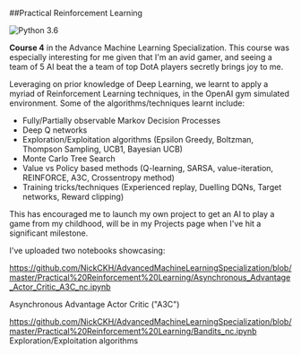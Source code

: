 ##Practical Reinforcement Learning

![Python 3.6](https://img.shields.io/badge/python-3.6-brightgreen)

**Course 4** in the Advance Machine Learning Specialization.
This course was especially interesting for me given that I'm an avid gamer, and seeing a team of 5 AI beat the a team of top DotA players secretly brings joy to me. 

Leveraging on prior knowledge of Deep Learning, we learnt to apply a myriad of Reinforcement Learning techniques, in the OpenAI gym simulated environment. 
Some of the algorithms/techniques learnt include: 
- Fully/Partially observable Markov Decision Processes
- Deep Q networks 
- Exploration/Exploitation algorithms (Epsilon Greedy, Boltzman, Thompson Sampling, UCB1, Bayesian UCB)
- Monte Carlo Tree Search
- Value vs Policy based methods (Q-learning, SARSA, value-iteration, REINFORCE, A3C, Crossentropy method)
- Training tricks/techniques (Experienced replay,  Duelling DQNs, Target networks, Reward clipping)

This has encouraged me to launch my own project to get an AI to play a game from my childhood, will be in my Projects page when I've hit a significant milestone.

I've uploaded two notebooks showcasing: 

https://github.com/NickCKH/AdvancedMachineLearningSpecialization/blob/master/Practical%20Reinforcement%20Learning/Asynchronous_Advantage_Actor_Critic_A3C_nc.ipynb

Asynchronous Advantage Actor Critic ("A3C")

https://github.com/NickCKH/AdvancedMachineLearningSpecialization/blob/master/Practical%20Reinforcement%20Learning/Bandits_nc.ipynb
Exploration/Exploitation algorithms
